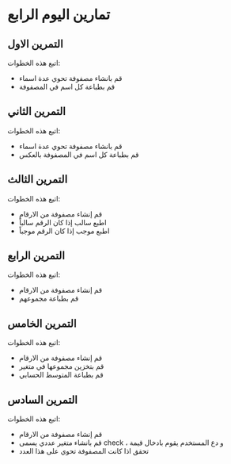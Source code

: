 # تمارين اليوم الرابع 

## التمرين الاول
اتبع هذه الخطوات:
- قم بانشاء مصفوفة تحوي عدة اسماء 
- قم بطباعة كل اسم في المصفوفة


## التمرين الثاني
اتبع هذه الخطوات:
- قم بانشاء مصفوفة تحوي عدة اسماء 
- قم بطباعة كل اسم في المصفوفة بالعكس


## التمرين الثالث
اتبع هذه الخطوات:
- قم إنشاء مصفوفة من الارقام
- اطبع سالب إذا كان الرقم سالباً
- اطبع موجب إذا كان الرقم موجباً 


## التمرين الرابع
اتبع هذه الخطوات:
- قم إنشاء مصفوفة من الارقام
- قم بطباعة مجموعهم


## التمرين الخامس
اتبع هذه الخطوات:
- قم إنشاء مصفوفة من الارقام
- قم بتخزين مجموعها في متغير
- قم بطباعة المتوسط الحسابي 


## التمرين السادس
اتبع هذه الخطوات:
- قم إنشاء مصفوفة من الارقام
- قم بانشاء متغير عددي يسمى check ، و دع المستخدم يقوم بادخال قيمة
- تحقق اذا كانت المصفوفة تحوي على هذا العدد


